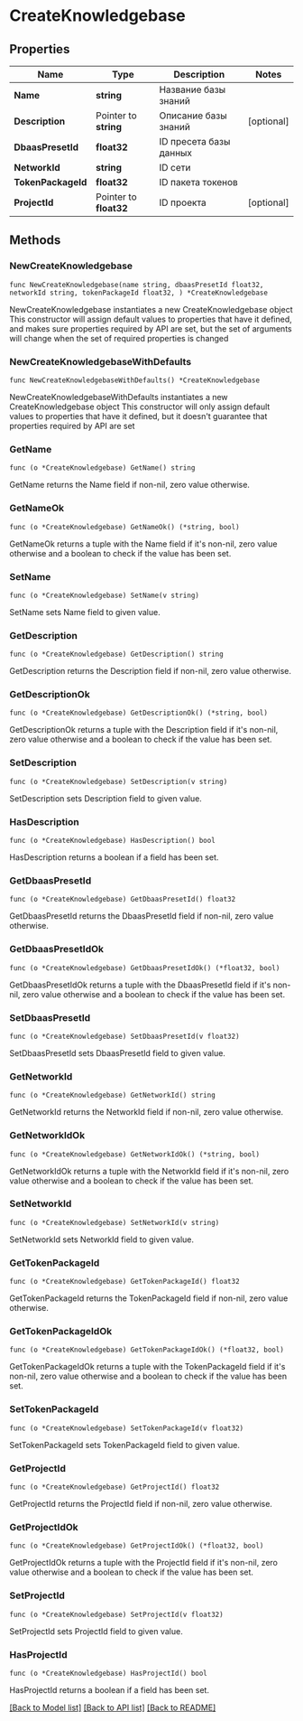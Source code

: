 # CreateKnowledgebase

## Properties

Name | Type | Description | Notes
------------ | ------------- | ------------- | -------------
**Name** | **string** | Название базы знаний | 
**Description** | Pointer to **string** | Описание базы знаний | [optional] 
**DbaasPresetId** | **float32** | ID пресета базы данных | 
**NetworkId** | **string** | ID сети | 
**TokenPackageId** | **float32** | ID пакета токенов | 
**ProjectId** | Pointer to **float32** | ID проекта | [optional] 

## Methods

### NewCreateKnowledgebase

`func NewCreateKnowledgebase(name string, dbaasPresetId float32, networkId string, tokenPackageId float32, ) *CreateKnowledgebase`

NewCreateKnowledgebase instantiates a new CreateKnowledgebase object
This constructor will assign default values to properties that have it defined,
and makes sure properties required by API are set, but the set of arguments
will change when the set of required properties is changed

### NewCreateKnowledgebaseWithDefaults

`func NewCreateKnowledgebaseWithDefaults() *CreateKnowledgebase`

NewCreateKnowledgebaseWithDefaults instantiates a new CreateKnowledgebase object
This constructor will only assign default values to properties that have it defined,
but it doesn't guarantee that properties required by API are set

### GetName

`func (o *CreateKnowledgebase) GetName() string`

GetName returns the Name field if non-nil, zero value otherwise.

### GetNameOk

`func (o *CreateKnowledgebase) GetNameOk() (*string, bool)`

GetNameOk returns a tuple with the Name field if it's non-nil, zero value otherwise
and a boolean to check if the value has been set.

### SetName

`func (o *CreateKnowledgebase) SetName(v string)`

SetName sets Name field to given value.


### GetDescription

`func (o *CreateKnowledgebase) GetDescription() string`

GetDescription returns the Description field if non-nil, zero value otherwise.

### GetDescriptionOk

`func (o *CreateKnowledgebase) GetDescriptionOk() (*string, bool)`

GetDescriptionOk returns a tuple with the Description field if it's non-nil, zero value otherwise
and a boolean to check if the value has been set.

### SetDescription

`func (o *CreateKnowledgebase) SetDescription(v string)`

SetDescription sets Description field to given value.

### HasDescription

`func (o *CreateKnowledgebase) HasDescription() bool`

HasDescription returns a boolean if a field has been set.

### GetDbaasPresetId

`func (o *CreateKnowledgebase) GetDbaasPresetId() float32`

GetDbaasPresetId returns the DbaasPresetId field if non-nil, zero value otherwise.

### GetDbaasPresetIdOk

`func (o *CreateKnowledgebase) GetDbaasPresetIdOk() (*float32, bool)`

GetDbaasPresetIdOk returns a tuple with the DbaasPresetId field if it's non-nil, zero value otherwise
and a boolean to check if the value has been set.

### SetDbaasPresetId

`func (o *CreateKnowledgebase) SetDbaasPresetId(v float32)`

SetDbaasPresetId sets DbaasPresetId field to given value.


### GetNetworkId

`func (o *CreateKnowledgebase) GetNetworkId() string`

GetNetworkId returns the NetworkId field if non-nil, zero value otherwise.

### GetNetworkIdOk

`func (o *CreateKnowledgebase) GetNetworkIdOk() (*string, bool)`

GetNetworkIdOk returns a tuple with the NetworkId field if it's non-nil, zero value otherwise
and a boolean to check if the value has been set.

### SetNetworkId

`func (o *CreateKnowledgebase) SetNetworkId(v string)`

SetNetworkId sets NetworkId field to given value.


### GetTokenPackageId

`func (o *CreateKnowledgebase) GetTokenPackageId() float32`

GetTokenPackageId returns the TokenPackageId field if non-nil, zero value otherwise.

### GetTokenPackageIdOk

`func (o *CreateKnowledgebase) GetTokenPackageIdOk() (*float32, bool)`

GetTokenPackageIdOk returns a tuple with the TokenPackageId field if it's non-nil, zero value otherwise
and a boolean to check if the value has been set.

### SetTokenPackageId

`func (o *CreateKnowledgebase) SetTokenPackageId(v float32)`

SetTokenPackageId sets TokenPackageId field to given value.


### GetProjectId

`func (o *CreateKnowledgebase) GetProjectId() float32`

GetProjectId returns the ProjectId field if non-nil, zero value otherwise.

### GetProjectIdOk

`func (o *CreateKnowledgebase) GetProjectIdOk() (*float32, bool)`

GetProjectIdOk returns a tuple with the ProjectId field if it's non-nil, zero value otherwise
and a boolean to check if the value has been set.

### SetProjectId

`func (o *CreateKnowledgebase) SetProjectId(v float32)`

SetProjectId sets ProjectId field to given value.

### HasProjectId

`func (o *CreateKnowledgebase) HasProjectId() bool`

HasProjectId returns a boolean if a field has been set.


[[Back to Model list]](../README.md#documentation-for-models) [[Back to API list]](../README.md#documentation-for-api-endpoints) [[Back to README]](../README.md)



